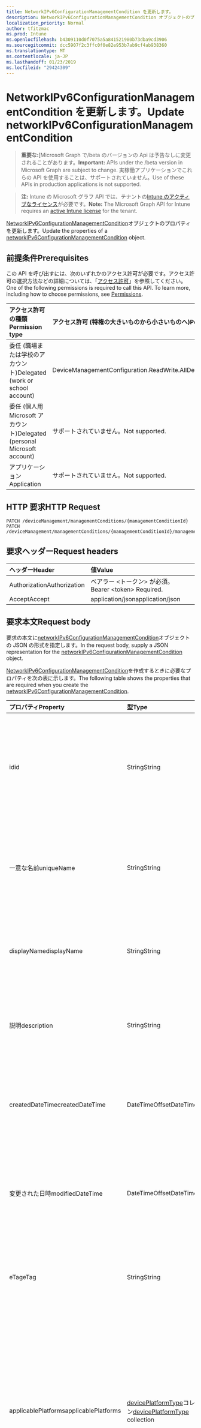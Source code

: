 ```yaml
---
title: NetworkIPv6ConfigurationManagementCondition を更新します。
description: NetworkIPv6ConfigurationManagementCondition オブジェクトのプロパティを更新します。
localization_priority: Normal
author: tfitzmac
ms.prod: Intune
ms.openlocfilehash: b4309110d0f7075a5a841521980b73dba9cd3906
ms.sourcegitcommit: dcc5907f2c3ffc0f0e82e953b7ab9cf4ab938360
ms.translationtype: MT
ms.contentlocale: ja-JP
ms.lasthandoff: 01/23/2019
ms.locfileid: "29424309"
---
```

# <a name="update-networkipv6configurationmanagementcondition"></a><span data-ttu-id="fdcf5-103">NetworkIPv6ConfigurationManagementCondition を更新します。</span><span class="sxs-lookup"><span data-stu-id="fdcf5-103">Update networkIPv6ConfigurationManagementCondition</span></span>

> <span data-ttu-id="fdcf5-104">**重要な:**[Microsoft Graph で/beta のバージョンの Api は予告なしに変更されることがあります。</span><span class="sxs-lookup"><span data-stu-id="fdcf5-104">**Important:** APIs under the /beta version in Microsoft Graph are subject to change.</span></span> <span data-ttu-id="fdcf5-105">実稼働アプリケーションでこれらの API を使用することは、サポートされていません。</span><span class="sxs-lookup"><span data-stu-id="fdcf5-105">Use of these APIs in production applications is not supported.</span></span>

> <span data-ttu-id="fdcf5-106">**注:** Intune の Microsoft グラフ API では、テナントの[Intune のアクティブなライセンス](https://go.microsoft.com/fwlink/?linkid=839381)が必要です。</span><span class="sxs-lookup"><span data-stu-id="fdcf5-106">**Note:** The Microsoft Graph API for Intune requires an [active Intune license](https://go.microsoft.com/fwlink/?linkid=839381) for the tenant.</span></span>

<span data-ttu-id="fdcf5-107">[NetworkIPv6ConfigurationManagementCondition](../resources/intune-fencing-networkipv6configurationmanagementcondition.md)オブジェクトのプロパティを更新します。</span><span class="sxs-lookup"><span data-stu-id="fdcf5-107">Update the properties of a [networkIPv6ConfigurationManagementCondition](../resources/intune-fencing-networkipv6configurationmanagementcondition.md) object.</span></span>

## <a name="prerequisites"></a><span data-ttu-id="fdcf5-108">前提条件</span><span class="sxs-lookup"><span data-stu-id="fdcf5-108">Prerequisites</span></span>
<span data-ttu-id="fdcf5-p102">この API を呼び出すには、次のいずれかのアクセス許可が必要です。アクセス許可の選択方法などの詳細については、「[アクセス許可](/concepts/permissions-reference.md)」を参照してください。</span><span class="sxs-lookup"><span data-stu-id="fdcf5-p102">One of the following permissions is required to call this API. To learn more, including how to choose permissions, see [Permissions](/concepts/permissions-reference.md).</span></span>

|<span data-ttu-id="fdcf5-111">アクセス許可の種類</span><span class="sxs-lookup"><span data-stu-id="fdcf5-111">Permission type</span></span>|<span data-ttu-id="fdcf5-112">アクセス許可 (特権の大きいものから小さいものへ)</span><span class="sxs-lookup"><span data-stu-id="fdcf5-112">Permissions (from most to least privileged)</span></span>|
|:---|:---|
|<span data-ttu-id="fdcf5-113">委任 (職場または学校のアカウント)</span><span class="sxs-lookup"><span data-stu-id="fdcf5-113">Delegated (work or school account)</span></span>|<span data-ttu-id="fdcf5-114">DeviceManagementConfiguration.ReadWrite.All</span><span class="sxs-lookup"><span data-stu-id="fdcf5-114">DeviceManagementConfiguration.ReadWrite.All</span></span>|
|<span data-ttu-id="fdcf5-115">委任 (個人用 Microsoft アカウント)</span><span class="sxs-lookup"><span data-stu-id="fdcf5-115">Delegated (personal Microsoft account)</span></span>|<span data-ttu-id="fdcf5-116">サポートされていません。</span><span class="sxs-lookup"><span data-stu-id="fdcf5-116">Not supported.</span></span>|
|<span data-ttu-id="fdcf5-117">アプリケーション</span><span class="sxs-lookup"><span data-stu-id="fdcf5-117">Application</span></span>|<span data-ttu-id="fdcf5-118">サポートされていません。</span><span class="sxs-lookup"><span data-stu-id="fdcf5-118">Not supported.</span></span>|

## <a name="http-request"></a><span data-ttu-id="fdcf5-119">HTTP 要求</span><span class="sxs-lookup"><span data-stu-id="fdcf5-119">HTTP Request</span></span>
<!-- {
  "blockType": "ignored"
}
-->
``` http
PATCH /deviceManagement/managementConditions/{managementConditionId}
PATCH /deviceManagement/managementConditions/{managementConditionId}/managementConditionStatements/{managementConditionStatementId}/managementConditions/{managementConditionId}
```

## <a name="request-headers"></a><span data-ttu-id="fdcf5-120">要求ヘッダー</span><span class="sxs-lookup"><span data-stu-id="fdcf5-120">Request headers</span></span>
|<span data-ttu-id="fdcf5-121">ヘッダー</span><span class="sxs-lookup"><span data-stu-id="fdcf5-121">Header</span></span>|<span data-ttu-id="fdcf5-122">値</span><span class="sxs-lookup"><span data-stu-id="fdcf5-122">Value</span></span>|
|:---|:---|
|<span data-ttu-id="fdcf5-123">Authorization</span><span class="sxs-lookup"><span data-stu-id="fdcf5-123">Authorization</span></span>|<span data-ttu-id="fdcf5-124">ベアラー &lt;トークン&gt; が必須。</span><span class="sxs-lookup"><span data-stu-id="fdcf5-124">Bearer &lt;token&gt; Required.</span></span>|
|<span data-ttu-id="fdcf5-125">Accept</span><span class="sxs-lookup"><span data-stu-id="fdcf5-125">Accept</span></span>|<span data-ttu-id="fdcf5-126">application/json</span><span class="sxs-lookup"><span data-stu-id="fdcf5-126">application/json</span></span>|

## <a name="request-body"></a><span data-ttu-id="fdcf5-127">要求本文</span><span class="sxs-lookup"><span data-stu-id="fdcf5-127">Request body</span></span>
<span data-ttu-id="fdcf5-128">要求の本文に[networkIPv6ConfigurationManagementCondition](../resources/intune-fencing-networkipv6configurationmanagementcondition.md)オブジェクトの JSON の形式を指定します。</span><span class="sxs-lookup"><span data-stu-id="fdcf5-128">In the request body, supply a JSON representation for the [networkIPv6ConfigurationManagementCondition](../resources/intune-fencing-networkipv6configurationmanagementcondition.md) object.</span></span>

<span data-ttu-id="fdcf5-129">[NetworkIPv6ConfigurationManagementCondition](../resources/intune-fencing-networkipv6configurationmanagementcondition.md)を作成するときに必要なプロパティを次の表に示します。</span><span class="sxs-lookup"><span data-stu-id="fdcf5-129">The following table shows the properties that are required when you create the [networkIPv6ConfigurationManagementCondition](../resources/intune-fencing-networkipv6configurationmanagementcondition.md).</span></span>

|<span data-ttu-id="fdcf5-130">プロパティ</span><span class="sxs-lookup"><span data-stu-id="fdcf5-130">Property</span></span>|<span data-ttu-id="fdcf5-131">型</span><span class="sxs-lookup"><span data-stu-id="fdcf5-131">Type</span></span>|<span data-ttu-id="fdcf5-132">説明</span><span class="sxs-lookup"><span data-stu-id="fdcf5-132">Description</span></span>|
|:---|:---|:---|
|<span data-ttu-id="fdcf5-133">id</span><span class="sxs-lookup"><span data-stu-id="fdcf5-133">id</span></span>|<span data-ttu-id="fdcf5-134">String</span><span class="sxs-lookup"><span data-stu-id="fdcf5-134">String</span></span>|<span data-ttu-id="fdcf5-135">管理条件の一意の識別子です。</span><span class="sxs-lookup"><span data-stu-id="fdcf5-135">Unique identifier for the management condition.</span></span> <span data-ttu-id="fdcf5-136">システムでは、作成時に割り当てられた値が生成されます。</span><span class="sxs-lookup"><span data-stu-id="fdcf5-136">System generated value assigned when created.</span></span> <span data-ttu-id="fdcf5-137">[ManagementCondition](../resources/intune-fencing-managementcondition.md)から継承されました。</span><span class="sxs-lookup"><span data-stu-id="fdcf5-137">Inherited from [managementCondition](../resources/intune-fencing-managementcondition.md)</span></span>|
|<span data-ttu-id="fdcf5-138">一意な名前</span><span class="sxs-lookup"><span data-stu-id="fdcf5-138">uniqueName</span></span>|<span data-ttu-id="fdcf5-139">String</span><span class="sxs-lookup"><span data-stu-id="fdcf5-139">String</span></span>|<span data-ttu-id="fdcf5-140">管理条件の一意の名前です。</span><span class="sxs-lookup"><span data-stu-id="fdcf5-140">Unique name for the management condition.</span></span> <span data-ttu-id="fdcf5-141">管理条件式で使用されます。</span><span class="sxs-lookup"><span data-stu-id="fdcf5-141">Used in management condition expressions.</span></span> <span data-ttu-id="fdcf5-142">[ManagementCondition](../resources/intune-fencing-managementcondition.md)から継承されました。</span><span class="sxs-lookup"><span data-stu-id="fdcf5-142">Inherited from [managementCondition](../resources/intune-fencing-managementcondition.md)</span></span>|
|<span data-ttu-id="fdcf5-143">displayName</span><span class="sxs-lookup"><span data-stu-id="fdcf5-143">displayName</span></span>|<span data-ttu-id="fdcf5-144">String</span><span class="sxs-lookup"><span data-stu-id="fdcf5-144">String</span></span>|<span data-ttu-id="fdcf5-145">管理者は、管理の条件の名前を定義します。</span><span class="sxs-lookup"><span data-stu-id="fdcf5-145">The admin defined name of the management condition.</span></span> <span data-ttu-id="fdcf5-146">[ManagementCondition](../resources/intune-fencing-managementcondition.md)から継承されました。</span><span class="sxs-lookup"><span data-stu-id="fdcf5-146">Inherited from [managementCondition](../resources/intune-fencing-managementcondition.md)</span></span>|
|<span data-ttu-id="fdcf5-147">説明</span><span class="sxs-lookup"><span data-stu-id="fdcf5-147">description</span></span>|<span data-ttu-id="fdcf5-148">String</span><span class="sxs-lookup"><span data-stu-id="fdcf5-148">String</span></span>|<span data-ttu-id="fdcf5-149">管理者は、管理状態の説明を定義します。</span><span class="sxs-lookup"><span data-stu-id="fdcf5-149">The admin defined description of the management condition.</span></span> <span data-ttu-id="fdcf5-150">[ManagementCondition](../resources/intune-fencing-managementcondition.md)から継承されました。</span><span class="sxs-lookup"><span data-stu-id="fdcf5-150">Inherited from [managementCondition](../resources/intune-fencing-managementcondition.md)</span></span>|
|<span data-ttu-id="fdcf5-151">createdDateTime</span><span class="sxs-lookup"><span data-stu-id="fdcf5-151">createdDateTime</span></span>|<span data-ttu-id="fdcf5-152">DateTimeOffset</span><span class="sxs-lookup"><span data-stu-id="fdcf5-152">DateTimeOffset</span></span>|<span data-ttu-id="fdcf5-153">管理条件が作成された時刻。</span><span class="sxs-lookup"><span data-stu-id="fdcf5-153">The time the management condition was created.</span></span> <span data-ttu-id="fdcf5-154">サービス側が生成されます。</span><span class="sxs-lookup"><span data-stu-id="fdcf5-154">Generated service side.</span></span> <span data-ttu-id="fdcf5-155">[ManagementCondition](../resources/intune-fencing-managementcondition.md)から継承されました。</span><span class="sxs-lookup"><span data-stu-id="fdcf5-155">Inherited from [managementCondition](../resources/intune-fencing-managementcondition.md)</span></span>|
|<span data-ttu-id="fdcf5-156">変更された日時</span><span class="sxs-lookup"><span data-stu-id="fdcf5-156">modifiedDateTime</span></span>|<span data-ttu-id="fdcf5-157">DateTimeOffset</span><span class="sxs-lookup"><span data-stu-id="fdcf5-157">DateTimeOffset</span></span>|<span data-ttu-id="fdcf5-158">管理条件が最後に修正された時間です。</span><span class="sxs-lookup"><span data-stu-id="fdcf5-158">The time the management condition was last modified.</span></span> <span data-ttu-id="fdcf5-159">サービス側を更新します。</span><span class="sxs-lookup"><span data-stu-id="fdcf5-159">Updated service side.</span></span> <span data-ttu-id="fdcf5-160">[ManagementCondition](../resources/intune-fencing-managementcondition.md)から継承されました。</span><span class="sxs-lookup"><span data-stu-id="fdcf5-160">Inherited from [managementCondition](../resources/intune-fencing-managementcondition.md)</span></span>|
|<span data-ttu-id="fdcf5-161">eTag</span><span class="sxs-lookup"><span data-stu-id="fdcf5-161">eTag</span></span>|<span data-ttu-id="fdcf5-162">String</span><span class="sxs-lookup"><span data-stu-id="fdcf5-162">String</span></span>|<span data-ttu-id="fdcf5-163">管理条件の ETag。</span><span class="sxs-lookup"><span data-stu-id="fdcf5-163">ETag of the management condition.</span></span> <span data-ttu-id="fdcf5-164">サービス側を更新します。</span><span class="sxs-lookup"><span data-stu-id="fdcf5-164">Updated service side.</span></span> <span data-ttu-id="fdcf5-165">[ManagementCondition](../resources/intune-fencing-managementcondition.md)から継承されました。</span><span class="sxs-lookup"><span data-stu-id="fdcf5-165">Inherited from [managementCondition](../resources/intune-fencing-managementcondition.md)</span></span>|
|<span data-ttu-id="fdcf5-166">applicablePlatforms</span><span class="sxs-lookup"><span data-stu-id="fdcf5-166">applicablePlatforms</span></span>|<span data-ttu-id="fdcf5-167">[devicePlatformType](../resources/intune-shared-deviceplatformtype.md)コレクション</span><span class="sxs-lookup"><span data-stu-id="fdcf5-167">[devicePlatformType](../resources/intune-shared-deviceplatformtype.md) collection</span></span>|<span data-ttu-id="fdcf5-168">この管理条件に該当するプラットフォームです。</span><span class="sxs-lookup"><span data-stu-id="fdcf5-168">The applicable platforms for this management condition.</span></span> <span data-ttu-id="fdcf5-169">[ManagementCondition](../resources/intune-fencing-managementcondition.md)から継承されます。</span><span class="sxs-lookup"><span data-stu-id="fdcf5-169">Inherited from [managementCondition](../resources/intune-fencing-managementcondition.md).</span></span> <span data-ttu-id="fdcf5-170">可能な値は、`android`、`androidForWork`、`iOS`、`macOS`、`windowsPhone81`、`windows81AndLater`、`windows10AndLater`、`androidWorkProfile` です。</span><span class="sxs-lookup"><span data-stu-id="fdcf5-170">Possible values are: `android`, `androidForWork`, `iOS`, `macOS`, `windowsPhone81`, `windows81AndLater`, `windows10AndLater`, `androidWorkProfile`.</span></span>|
|<span data-ttu-id="fdcf5-171">ipV6Prefix</span><span class="sxs-lookup"><span data-stu-id="fdcf5-171">ipV6Prefix</span></span>|<span data-ttu-id="fdcf5-172">String</span><span class="sxs-lookup"><span data-stu-id="fdcf5-172">String</span></span>|<span data-ttu-id="fdcf5-173">接続されている IPv6 サブネットです。</span><span class="sxs-lookup"><span data-stu-id="fdcf5-173">The IPv6 subnet to be connected to.</span></span> <span data-ttu-id="fdcf5-174">例: 2001:db8::/32</span><span class="sxs-lookup"><span data-stu-id="fdcf5-174">e.g. 2001:db8::/32</span></span>|
|<span data-ttu-id="fdcf5-175">ipV6Gateway</span><span class="sxs-lookup"><span data-stu-id="fdcf5-175">ipV6Gateway</span></span>|<span data-ttu-id="fdcf5-176">String</span><span class="sxs-lookup"><span data-stu-id="fdcf5-176">String</span></span>|<span data-ttu-id="fdcf5-177">IPv6 ゲートウェイ アドレスです。</span><span class="sxs-lookup"><span data-stu-id="fdcf5-177">The IPv6 gateway address to.</span></span> <span data-ttu-id="fdcf5-178">例: 2001:db8::1</span><span class="sxs-lookup"><span data-stu-id="fdcf5-178">e.g 2001:db8::1</span></span>|
|<span data-ttu-id="fdcf5-179">ipV6DNSServerList</span><span class="sxs-lookup"><span data-stu-id="fdcf5-179">ipV6DNSServerList</span></span>|<span data-ttu-id="fdcf5-180">String コレクション</span><span class="sxs-lookup"><span data-stu-id="fdcf5-180">String collection</span></span>|<span data-ttu-id="fdcf5-181">アダプター用に構成された IPv6 の DNS サーバーをします。</span><span class="sxs-lookup"><span data-stu-id="fdcf5-181">An IPv6 DNS servers configured for the adapter.</span></span>|
|<span data-ttu-id="fdcf5-182">dnsSuffixList</span><span class="sxs-lookup"><span data-stu-id="fdcf5-182">dnsSuffixList</span></span>|<span data-ttu-id="fdcf5-183">String コレクション</span><span class="sxs-lookup"><span data-stu-id="fdcf5-183">String collection</span></span>|<span data-ttu-id="fdcf5-184">現在のネットワークの有効な DNS サフィックスです。</span><span class="sxs-lookup"><span data-stu-id="fdcf5-184">Valid DNS suffixes for the current network.</span></span> <span data-ttu-id="fdcf5-185">例: seattle.contoso.com</span><span class="sxs-lookup"><span data-stu-id="fdcf5-185">e.g. seattle.contoso.com</span></span>|



## <a name="response"></a><span data-ttu-id="fdcf5-186">応答</span><span class="sxs-lookup"><span data-stu-id="fdcf5-186">Response</span></span>
<span data-ttu-id="fdcf5-187">かどうかは成功すると、このメソッドが返されます、`200 OK`応答コードおよび応答の本文に更新された[networkIPv6ConfigurationManagementCondition](../resources/intune-fencing-networkipv6configurationmanagementcondition.md)オブジェクトです。</span><span class="sxs-lookup"><span data-stu-id="fdcf5-187">If successful, this method returns a `200 OK` response code and an updated [networkIPv6ConfigurationManagementCondition](../resources/intune-fencing-networkipv6configurationmanagementcondition.md) object in the response body.</span></span>

## <a name="example"></a><span data-ttu-id="fdcf5-188">例</span><span class="sxs-lookup"><span data-stu-id="fdcf5-188">Example</span></span>

### <a name="request"></a><span data-ttu-id="fdcf5-189">要求</span><span class="sxs-lookup"><span data-stu-id="fdcf5-189">Request</span></span>
<span data-ttu-id="fdcf5-190">以下は、要求の例です。</span><span class="sxs-lookup"><span data-stu-id="fdcf5-190">Here is an example of the request.</span></span>
``` http
PATCH https://graph.microsoft.com/beta/deviceManagement/managementConditions/{managementConditionId}
Content-type: application/json
Content-length: 483

{
  "@odata.type": "#microsoft.graph.networkIPv6ConfigurationManagementCondition",
  "uniqueName": "Unique Name value",
  "displayName": "Display Name value",
  "description": "Description value",
  "eTag": "ETag value",
  "applicablePlatforms": [
    "androidForWork"
  ],
  "ipV6Prefix": "Ip V6Prefix value",
  "ipV6Gateway": "Ip V6Gateway value",
  "ipV6DNSServerList": [
    "Ip V6DNSServer List value"
  ],
  "dnsSuffixList": [
    "Dns Suffix List value"
  ]
}
```

### <a name="response"></a><span data-ttu-id="fdcf5-191">応答</span><span class="sxs-lookup"><span data-stu-id="fdcf5-191">Response</span></span>
<span data-ttu-id="fdcf5-p114">以下は、応答の例です。注:簡潔にするために、ここに示す応答オブジェクトは切り詰められている場合があります。すべてのプロパティは実際の呼び出しから返されます。</span><span class="sxs-lookup"><span data-stu-id="fdcf5-p114">Here is an example of the response. Note: The response object shown here may be truncated for brevity. All of the properties will be returned from an actual call.</span></span>
``` http
HTTP/1.1 200 OK
Content-Type: application/json
Content-Length: 651

{
  "@odata.type": "#microsoft.graph.networkIPv6ConfigurationManagementCondition",
  "id": "25811206-1206-2581-0612-812506128125",
  "uniqueName": "Unique Name value",
  "displayName": "Display Name value",
  "description": "Description value",
  "createdDateTime": "2017-01-01T00:02:43.5775965-08:00",
  "modifiedDateTime": "2017-01-01T00:00:22.8983556-08:00",
  "eTag": "ETag value",
  "applicablePlatforms": [
    "androidForWork"
  ],
  "ipV6Prefix": "Ip V6Prefix value",
  "ipV6Gateway": "Ip V6Gateway value",
  "ipV6DNSServerList": [
    "Ip V6DNSServer List value"
  ],
  "dnsSuffixList": [
    "Dns Suffix List value"
  ]
}
```




